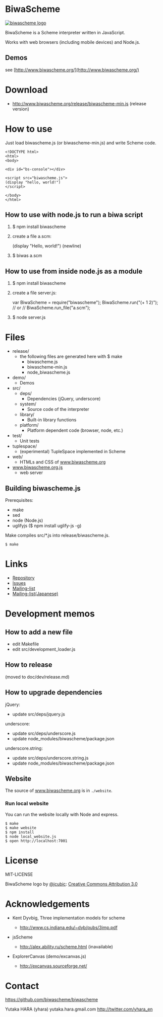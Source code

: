 BiwaScheme
==========

[![biwascheme logo](http://www.biwascheme.org/website/images/biwascheme_logo.png)](http://www.biwascheme.org)

BiwaScheme is a Scheme interpreter written in JavaScript.

Works with web browsers (including mobile devices) and Node.js.

Demos
-----

see [http://www.biwascheme.org/](http://www.biwascheme.org/)

Download
========

* http://www.biwascheme.org/release/biwascheme-min.js (release version)

How to use
==========

Just load biwascheme.js (or biwascheme-min.js) and write Scheme code.

    <!DOCTYPE html>
    <html>
    <body>
    
    <div id="bs-console"></div>
    
    <script src="biwascheme.js">
    (display "hello, world!")
    </script>
    
    </body>
    </html>

How to use with node.js to run a biwa script
--------------------------------------------

1. $ npm install biwascheme
2. create a file a.scm:

    (display "Hello, world!")
    (newline)

3. $ biwas a.scm

How to use from inside node.js as a module
------------------------------------------

1. $ npm install biwascheme
2. create a file server.js:

    var BiwaScheme = require("biwascheme");
    BiwaScheme.run("(+ 1 2)");
    // or
    // BiwaScheme.run_file("a.scm");

3. $ node server.js

Files
=====

* release/
  + the following files are generated here with $ make
    - biwascheme.js
    - biwascheme-min.js
    - node_biwascheme.js
* demo/
  + Demos
* src/
  + deps/
     - Dependencies (jQuery, underscore)
  + system/
     - Source code of the interpreter
  + library/
     - Built-in library functions
  + platform/
     - Platform dependent code (browser, node, etc.)
* test/
  + Unit tests
* tuplespace/
  + (experimental) TupleSpace implemented in Scheme
* web/
  + HTMLs and CSS of www.biwascheme.org
* www.biwascheme.org.js
  + web server

Building biwascheme.js
----------------------

Prerequisites:

* make
* sed
* node (Node.js)
* uglifyjs ($ npm install uglify-js -g) 

Make compiles src/\*.js into release/biwascheme.js.

    $ make

Links
=====

- [Repository](https://github.com/biwascheme/biwascheme)
- [Issues](https://github.com/biwascheme/biwascheme/issues)
- [Mailing-list](http://groups.google.co.jp/group/biwascheme)
- [Mailing-list(Japanese)](http://groups.google.co.jp/group/biwascheme-ja)

Development memos
=================

How to add a new file
---------------------

* edit Makefile
* edit src/development_loader.js

How to release
--------------

(moved to doc/dev/release.md)

How to upgrade dependencies
---------------------------

jQuery:
* update src/deps/jquery.js

underscore:
* update src/deps/underscore.js
* update node_modules/biwascheme/package.json

underscore.string:
* update src/deps/underscore.string.js
* update node_modules/biwascheme/package.json

Website
-------

The source of www.biwascheme.org is in `./website`.

### Run local website

You can run the website locally with Node and express.

    $ make
    $ make website
    $ npm install
    $ node local_website.js
    $ open http://localhost:7001

License
=======

MIT-LICENSE

BiwaScheme logo by [@jcubic](https://github.com/jcubic): [Creative Commons Attribution 3.0](http://creativecommons.org/licenses/by/3.0/)

Acknowledgements
================

* Kent Dyvbig, Three implementation models for scheme
  * http://www.cs.indiana.edu/~dyb/pubs/3imp.pdf

* jsScheme
  * http://alex.ability.ru/scheme.html (inavailable)

* ExplorerCanvas (demo/excanvas.js)
  * http://excanvas.sourceforge.net/

Contact
=======

https://github.com/biwascheme/biwascheme

Yutaka HARA (yhara) yutaka.hara.gmail.com
http://twitter.com/yhara_en
